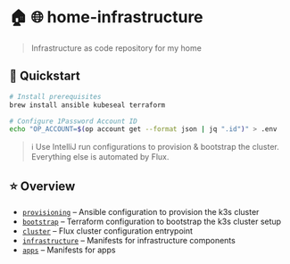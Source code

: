 # 🏠 🌐  home-infrastructure

> Infrastructure as code repository for my home

## 🚀 Quickstart

```bash
# Install prerequisites
brew install ansible kubeseal terraform
```

```bash
# Configure 1Password Account ID
echo "OP_ACCOUNT=$(op account get --format json | jq ".id")" > .env
```

> ℹ️ Use IntelliJ run configurations to provision & bootstrap the cluster.
> Everything else is automated by Flux.

## ⭐ Overview

* [`provisioning`](./provisioning) – Ansible configuration to provision the k3s cluster
* [`bootstrap`](./bootstrap) – Terraform configuration to bootstrap the k3s cluster setup
* [`cluster`](./cluster) – Flux cluster configuration entrypoint
* [`infrastructure`](./infrastructure) – Manifests for infrastructure components
* [`apps`](./apps) – Manifests for apps
